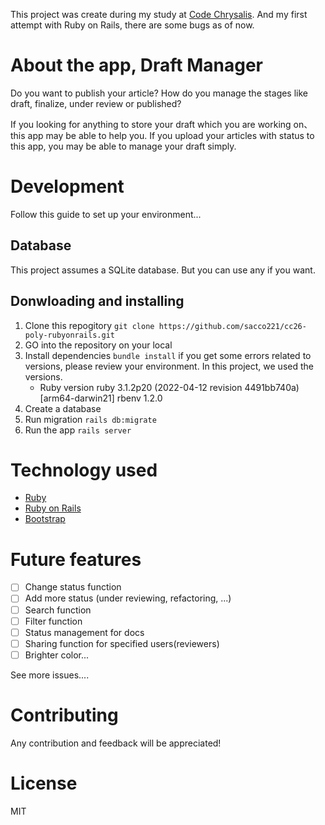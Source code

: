 This project was create during my study at [Code Chrysalis](https://www.codechrysalis.io/).
And my first attempt with Ruby on Rails, there are some bugs as of now.

# About the app, Draft Manager

Do you want to publish your article? How do you manage the stages like draft, finalize, under review or published?

If you looking for anything to store your draft which you are working on、this app may be able to help you.
If you upload your articles with status to this app, you may be able to manage your draft simply.

# Development

Follow this guide to set up your environment...

## Database

This project assumes a SQLite database. But you can use any if you want.

## Donwloading and installing

1. Clone this repogitory
   `git clone https://github.com/sacco221/cc26-poly-rubyonrails.git`
2. GO into the repository on your local
3. Install dependencies
   `bundle install`
   if you get some errors related to versions, please review your environment.
   In this project, we used the versions.
   - Ruby version
     ruby 3.1.2p20 (2022-04-12 revision 4491bb740a) [arm64-darwin21]
     rbenv 1.2.0
4. Create a database
5. Run migration
   `rails db:migrate`
6. Run the app
   `rails server`

# Technology used

- [Ruby](https://www.ruby-lang.org/)
- [Ruby on Rails](https://rubyonrails.org/)
- [Bootstrap](https://getbootstrap.com/)

# Future features

- [ ] Change status function
- [ ] Add more status (under reviewing, refactoring, ...)
- [ ] Search function
- [ ] Filter function
- [ ] Status management for docs
- [ ] Sharing function for specified users(reviewers)
- [ ] Brighter color...

See more issues....

# Contributing

Any contribution and feedback will be appreciated!

# License

MIT
